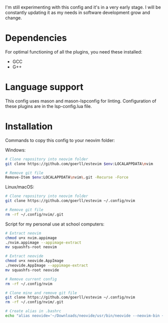 I'm still experimenting with this config and it's in a very early stage. I will be constantly updating it as my needs in software development grow and change.

# Dependencies
For optimal functioning of all the plugins, you need these installed:
- GCC
- G++

# Language support
This config uses mason and mason-lspconfig for linting. Configuration of these plugins are in the lsp-config.lua file.

# Installation
Commands to copy this config to your neovim folder:

Windows:
```bash
# Clone repository into neovim folder
git clone https://github.com/goerll/estevim $env:LOCALAPPDATA\nvim

# Remove git file
Remove-Item $env:LOCALAPPDATA\nvim\.git -Recurse -Force
```

Linux/macOS:
```bash
# Clone repository into neovim folder
git clone https://github.com/goerll/estevim ~/.config/nvim

# Remove git file
rm -rf ~/.config/nvim/.git
```

Script for my personal use at school computers:
```bash
# Extract neovim
chmod u+x nvim.appimage
./nvim.appimage --appimage-extract
mv squashfs-root neovim

# Extract neovide
chmod u+x neovide.AppImage
./neovide.AppImage --appimage-extract
mv squashfs-root neovide

# Remove current config
rm -rf ~/.config/nvim

# Clone mine and remove git file
git clone https://github.com/goerll/estevim ~/.config/nvim
rm -rf ~/.config/nvim/.git

# Create alias in .bashrc
echo "alias neovide='~/Downloads/neovide/usr/bin/neovide --neovim-bin ~/Downloads/neovim/usr/bin/nvim'" >>~/.bashrc
```

